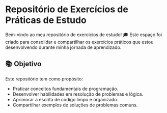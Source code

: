 # Repositório de Exercícios de Práticas de Estudo

Bem-vindo ao meu repositório de exercícios de estudo! 🎓 Este espaço foi criado para consolidar e compartilhar os exercícios práticos que estou desenvolvendo durante minha jornada de aprendizado.

## 📚 Objetivo

Este repositório tem como propósito:
- Praticar conceitos fundamentais de programação.
- Desenvolver habilidades em resolução de problemas e lógica.
- Aprimorar a escrita de código limpo e organizado.
- Compartilhar exemplos de soluções de problemas comuns.

